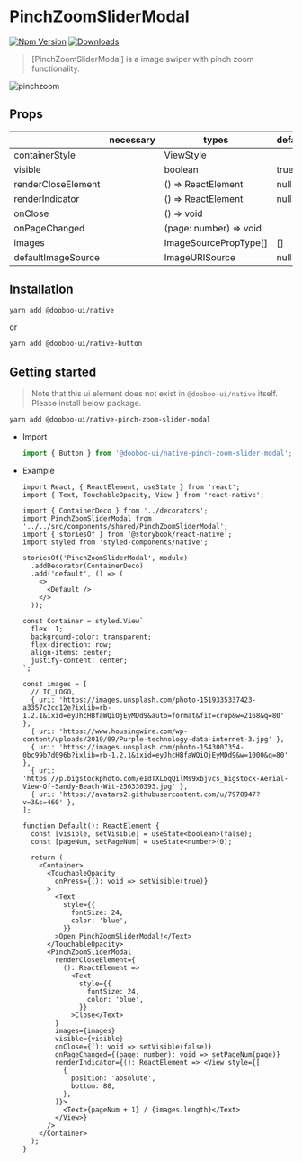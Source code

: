 # PinchZoomSliderModal

[![Npm Version](http://img.shields.io/npm/v/@dooboo-ui/native-pinch-zoom-slider-modal.svg?style=flat-square)](https://npmjs.org/package/@dooboo-ui/native-pinch-zoom-slider-modal)
[![Downloads](http://img.shields.io/npm/dm/@dooboo-ui/native-pinch-zoom-slider-modal.svg?style=flat-square)](https://npmjs.org/package/@dooboo-ui/native-pinch-zoom-slider-modal)


> [PinchZoomSliderModal] is a image swiper with pinch zoom functionality.

![pinchzoom](https://user-images.githubusercontent.com/27461460/73713538-22345700-4751-11ea-9a8c-aaca24d0b360.gif)


## Props

|                | necessary | types                | default |
| -------------- | --------- | -------------------- | ------- |
| containerStyle |           | ViewStyle            |         |
| visible        |           | boolean              | true    |
| renderCloseElement      |  | () => ReactElement   | null    |
| renderIndicator|           | () => ReactElement   | null    |
| onClose        |           | () => void           |         |
| onPageChanged  |           | (page: number) => void  |      |
| images         |           | ImageSourcePropType[]| []      |
| defaultImageSource |       | ImageURISource       | null    |

## Installation

```sh
yarn add @dooboo-ui/native
```

or

```sh
yarn add @dooboo-ui/native-button
```

## Getting started
> Note that this ui element does not exist in `@dooboo-ui/native` itself. Please install below package.

  ```sh
  yarn add @dooboo-ui/native-pinch-zoom-slider-modal
  ```

- Import
  ```ts
  import { Button } from '@dooboo-ui/native-pinch-zoom-slider-modal';
  ```

- Example

  ```tsx
  import React, { ReactElement, useState } from 'react';
  import { Text, TouchableOpacity, View } from 'react-native';

  import { ContainerDeco } from '../decorators';
  import PinchZoomSliderModal from '../../src/components/shared/PinchZoomSliderModal';
  import { storiesOf } from '@storybook/react-native';
  import styled from 'styled-components/native';

  storiesOf('PinchZoomSliderModal', module)
    .addDecorator(ContainerDeco)
    .add('default', () => (
      <>
        <Default />
      </>
    ));

  const Container = styled.View`
    flex: 1;
    background-color: transparent;
    flex-direction: row;
    align-items: center;
    justify-content: center;
  `;

  const images = [
    // IC_LOGO,
    { uri: 'https://images.unsplash.com/photo-1519335337423-a3357c2cd12e?ixlib=rb-1.2.1&ixid=eyJhcHBfaWQiOjEyMDd9&auto=format&fit=crop&w=2168&q=80' },
    { uri: 'https://www.housingwire.com/wp-content/uploads/2019/09/Purple-technology-data-internet-3.jpg' },
    { uri: 'https://images.unsplash.com/photo-1543007354-0bc99b7d096b?ixlib=rb-1.2.1&ixid=eyJhcHBfaWQiOjEyMDd9&w=1000&q=80' },
    { uri: 'https://p.bigstockphoto.com/eIdTXLbqQilMs9xbjvcs_bigstock-Aerial-View-Of-Sandy-Beach-Wit-256330393.jpg' },
    { uri: 'https://avatars2.githubusercontent.com/u/7970947?v=3&s=460' },
  ];

  function Default(): ReactElement {
    const [visible, setVisible] = useState<boolean>(false);
    const [pageNum, setPageNum] = useState<number>(0);

    return (
      <Container>
        <TouchableOpacity
          onPress={(): void => setVisible(true)}
        >
          <Text
            style={{
              fontSize: 24,
              color: 'blue',
            }}
          >Open PinchZoomSliderModal!</Text>
        </TouchableOpacity>
        <PinchZoomSliderModal
          renderCloseElement={
            (): ReactElement =>
              <Text
                style={{
                  fontSize: 24,
                  color: 'blue',
                }}
              >Close</Text>
          }
          images={images}
          visible={visible}
          onClose={(): void => setVisible(false)}
          onPageChanged={(page: number): void => setPageNum(page)}
          renderIndicator={(): ReactElement => <View style={[
            {
              position: 'absolute',
              bottom: 80,
            },
          ]}>
            <Text>{pageNum + 1} / {images.length}</Text>
          </View>}
        />
      </Container>
    );
  }
  ```
